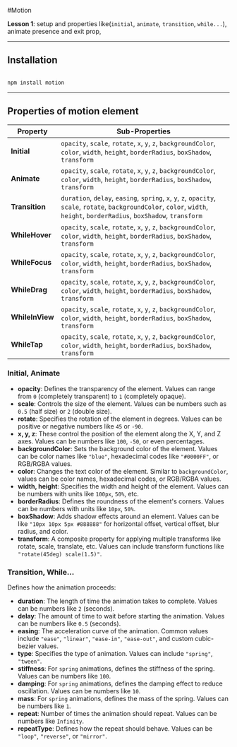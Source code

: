 #Motion

**Lesson 1**: setup and properties like(`initial`, `animate`, `transition`, `while...`), animate presence and exit prop, 


<hr>

## **Installation** 
```bash

npm install motion

```

<hr>

## **Properties of motion element**

| Property      | Sub-Properties                                                                                                      |
|---------------|---------------------------------------------------------------------------------------------------------------------|
| **Initial**   | `opacity`, `scale`, `rotate`, `x`, `y`, `z`, `backgroundColor`, `color`, `width`, `height`, `borderRadius`, `boxShadow`, `transform` |
| **Animate**   | `opacity`, `scale`, `rotate`, `x`, `y`, `z`, `backgroundColor`, `color`, `width`, `height`, `borderRadius`, `boxShadow`, `transform` |
| **Transition**| `duration`, `delay`, `easing`, `spring`, `x`, `y`, `z`, `opacity`, `scale`, `rotate`, `backgroundColor`, `color`, `width`, `height`, `borderRadius`, `boxShadow`, `transform` |
| **WhileHover**| `opacity`, `scale`, `rotate`, `x`, `y`, `z`, `backgroundColor`, `color`, `width`, `height`, `borderRadius`, `boxShadow`, `transform` |
| **WhileFocus**| `opacity`, `scale`, `rotate`, `x`, `y`, `z`, `backgroundColor`, `color`, `width`, `height`, `borderRadius`, `boxShadow`, `transform` |
| **WhileDrag** | `opacity`, `scale`, `rotate`, `x`, `y`, `z`, `backgroundColor`, `color`, `width`, `height`, `borderRadius`, `boxShadow`, `transform` |
| **WhileInView**| `opacity`, `scale`, `rotate`, `x`, `y`, `z`, `backgroundColor`, `color`, `width`, `height`, `borderRadius`, `boxShadow`, `transform` |
| **WhileTap**  | `opacity`, `scale`, `rotate`, `x`, `y`, `z`, `backgroundColor`, `color`, `width`, `height`, `borderRadius`, `boxShadow`, `transform` |



### Initial, Animate
- **opacity**: Defines the transparency of the element. Values can range from `0` (completely transparent) to `1` (completely opaque).
- **scale**: Controls the size of the element. Values can be numbers such as `0.5` (half size) or `2` (double size).
- **rotate**: Specifies the rotation of the element in degrees. Values can be positive or negative numbers like `45` or `-90`.
- **x, y, z**: These control the position of the element along the X, Y, and Z axes. Values can be numbers like `100`, `-50`, or even percentages.
- **backgroundColor**: Sets the background color of the element. Values can be color names like `"blue"`, hexadecimal codes like `"#0000FF"`, or RGB/RGBA values.
- **color**: Changes the text color of the element. Similar to `backgroundColor`, values can be color names, hexadecimal codes, or RGB/RGBA values.
- **width, height**: Specifies the width and height of the element. Values can be numbers with units like `100px`, `50%`, etc.
- **borderRadius**: Defines the roundness of the element's corners. Values can be numbers with units like `10px`, `50%`.
- **boxShadow**: Adds shadow effects around an element. Values can be like `"10px 10px 5px #888888"` for horizontal offset, vertical offset, blur radius, and color.
- **transform**: A composite property for applying multiple transforms like rotate, scale, translate, etc. Values can include transform functions like `"rotate(45deg) scale(1.5)"`.



### Transition, While...
Defines how the animation proceeds:
- **duration**: The length of time the animation takes to complete. Values can be numbers like `2` (seconds).
- **delay**: The amount of time to wait before starting the animation. Values can be numbers like `0.5` (seconds).
- **easing**: The acceleration curve of the animation. Common values include `"ease"`, `"linear"`, `"ease-in"`, `"ease-out"`, and custom cubic-bezier values.
- **type**: Specifies the type of animation. Values can include `"spring"`, `"tween"`.
- **stiffness**: For `spring` animations, defines the stiffness of the spring. Values can be numbers like `100`.
- **damping**: For `spring` animations, defines the damping effect to reduce oscillation. Values can be numbers like `10`.
- **mass**: For `spring` animations, defines the mass of the spring. Values can be numbers like `1`.
- **repeat**: Number of times the animation should repeat. Values can be numbers like `Infinity`.
- **repeatType**: Defines how the repeat should behave. Values can be `"loop"`, `"reverse"`, or `"mirror"`.
